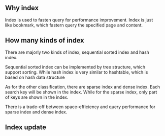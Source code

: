 ## Why index

Index is used to fasten query for performance improvement. Index is just like bookmark, which fastern query the specified page and content. 

## How many kinds of index

There are majorly two kinds of index, sequential sorted index and hash index.

Sequential sorted index can be implemented by tree structure, which support sorting. While hash index is very similar to hashtable, which is based on hash data structure


As for the other classification, there are sparse index and dense index.  Each search key will be shown in the index. While for the sparse index, only part of keys are shown in the index. 

There is a trade-off between space-efficiency and query performance for sparse index and dense index. 

## Index update 
